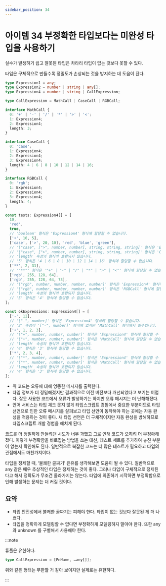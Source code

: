 ```yaml
---
sidebar_position: 34
---
```


# 아이템 34 부정확한 타입보다는 미완성 타입을 사용하기

실수가 발생하기 쉽고 잘못된 타입은 차라리 타입이 없는 것보다 못할 수 있다.

타입은 구체적으로 만들수록 정밀도가 손상되는 것을 방지하는 데 도움이 된다.

```ts
type Expression1 = any;
type Expression2 = number | string | any[];
type Expression4 = number | string | CallExpression;

type CallExpression = MathCall | CaseCall | RGBCall;

interface MathCall {
  0: '+' | '-' | '/' | '*' | '>' | '<';
  1: Expression4;
  2: Expression4;
  length: 3;
}

interface CaseCall {
  0: 'case';
  1: Expression4;
  2: Expression4;
  3: Expression4;
  length: 4 | 6 | 8 | 10 | 12 | 14 | 16;
}

interface RGBCall {
  0: 'rgb';
  1: Expression4;
  2: Expression4;
  3: Expression4;
  length: 4;
}

const tests: Expression4[] = [
  10,
  'red',
  true,
  // 'boolean' 형식은 'Expression4' 형식에 할당할 수 없습니다.
  ['+', 10, 5],
  ['case', ['>', 20, 10], 'red', 'blue', 'green'],
  // '["case", [">", number, number], string, string, string]' 형식은 'Expression4' 형식에 할당할 수 없습니다.
  // '["case", [">", number, number], string, string, string]' 형식은 'CaseCall' 형식에 할당할 수 없습니다.
  // 'length' 속성의 형식이 호환되지 않습니다.
  // '5' 형식은 '4 | 6 | 8 | 10 | 12 | 14 | 16' 형식에 할당할 수 없습니다.
  ['**', 2, 31],
  // '"**"' 형식은 '"+" | "-" | "/" | "*" | ">" | "<"' 형식에 할당할 수 없습니다.
  ['rgb', 255, 128, 64],
  ['rgb', 255, 128, 64, 73],
  // '["rgb", number, number, number, number]' 형식은 'Expression4' 형식에 할당할 수 없습니다.
  // '["rgb", number, number, number, number]' 형식은 'RGBCall' 형식에 할당할 수 없습니다.
  // 'length' 속성의 형식이 호환되지 않습니다.
  // '5' 형식은 '4' 형식에 할당할 수 없습니다.
];

const okExpressions: Expression4[] = [
  ['-', 12],
  // '["-", number]' 형식은 'Expression4' 형식에 할당할 수 없습니다.
  // '2' 속성이 '["-", number]' 형식에 없지만 'MathCall' 형식에서 필수입니다.
  ['+', 1, 2, 3],
  // '["+", number, number, number]' 형식은 'Expression4' 형식에 할당할 수 없습니다.
  // '["+", number, number, number]' 형식은 'MathCall' 형식에 할당할 수 없습니다.
  // 'length' 속성의 형식이 호환되지 않습니다.
  // '4' 형식은 '3' 형식에 할당할 수 없습니다.
  ['*', 2, 3, 4],
  // '["*", number, number, number]' 형식은 'Expression4' 형식에 할당할 수 없습니다.
  // '["*", number, number, number]' 형식은 'MathCall' 형식에 할당할 수 없습니다.
  // 'length' 속성의 형식이 호환되지 않습니다.
  // '4' 형식은 '3' 형식에 할당할 수 없습니다.
];
```

- 위 코드는 오류에 대해 엉뚱한 메시지를 출력한다.
- 타입 정보가 더 정밀해졌지만 결과적으로 이전 버전보다 개선되었다고 보기는 어렵다. 잘못 사용한 코드에서 오류가 발생하기는 하지만 오류 메시지는 더 난해해졌다.
- 언어 서비스는 타입 체크 못지 않게 타입스크립트 경험에서 중요한 부분이므로 타입 선언으로 인한 오류 메시지를 살펴보고 타입 선언이 동작해야 하는 곳에는 자동 완성을 적용하는 것이 좋다. 새 타입 선언은 더 구체적이지만 자동 완성을 방해하므로 타입스크립트 개발 경험을 해치게 된다.

코드를 더 정밀하게 만들려던 시도가 너무 과했고 그로 인해 코드가 오히려 더 부정확해졌다. 이렇게 부정확함을 바로잡는 방법을 쓰는 대신, 테스트 세트를 추가하여 놓친 부분이 없는지 확인해도 된다. 일반적으로 복잡한 코드는 더 많은 테스트가 필요하고 타입의 관점에서도 마찬가지이다.

타입을 정제할 때, ‘불쾌한 골짜기’ 은유를 생각해보면 도움이 될 수 있다. 일반적으로 any 같은 매우 추상적인 타입은 정제하는 것이 좋다. 그러나 타입이 구체적으로 정제된다고 해서 정확도가 무조건 올라가지는 않는다. 타입에 의존하기 시작하면 부정확함으로 인해 발생하는 문제는 더 커질 것이다.

## 요약

- 타입 안전성에서 불쾌한 골짜기는 피해야 한다. 타입이 없는 것보다 잘못된 게 더 나쁘다.
- 타입을 정확하게 모델링할 수 없다면 부정확하게 모델링하지 말아야 한다. 또한 any 와 unknown 를 구별해서 사용해야 한다.

:::note

튜플은 유한하다.

```ts
type CallExpression = [FnName, …any[]];
```

위와 같은 형태는 무한할 거 같아 보이지만 실제로는 유한하다.

:::
